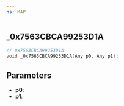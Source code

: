 ```yaml
---
ns: MAP
---
```

## _0x7563CBCA99253D1A

```c
// 0x7563CBCA99253D1A
void _0x7563CBCA99253D1A(Any p0, Any p1);
```

## Parameters
* **p0**:
* **p1**:
